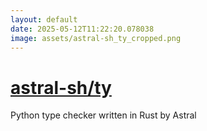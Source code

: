 ```yaml
---
layout: default
date: 2025-05-12T11:22:20.078038
image: assets/astral-sh_ty_cropped.png
---
```


# [astral-sh/ty](https://github.com/astral-sh/ty)

Python type checker written in Rust by Astral
